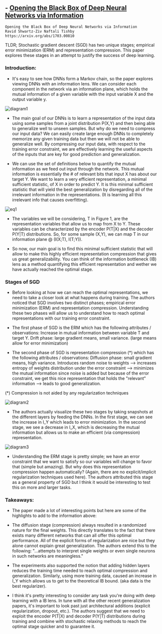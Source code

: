## - [Opening the Black Box of Deep Neural Networks via Information](https://arxiv.org/abs/1703.00810)

```bash
Opening the Black Box of Deep Neural Networks via Information
Ravid Shwartz-Ziv Naftali Tishby
https://arxiv.org/abs/1703.00810
```

TLDR; Stochastic gradient descent (SGD) has two unique stages; empirical error minimization (ERM) and representation compression. This paper explores these stages in an attempt to justify the success of deep learning.

### Introduction:

- It's easy to see how DNNs form a Markov chain, so the paper explores viewing DNNs with an information lens. We can consider each component in the network via an information plane, which holds the mutual information of a given variable with the input variable X and the output variable y. 

![diagram1](images/ib/diagram_1.png)

- The main goal of our DNNs is to learn a representation of the input data using some samples from a joint distribution P(X,Y) and then being able to generalize well to unseen samples. But why do we need to compress our input data? We can easily create large enough DNNs to completely memorize any given training data but then we will not be able to generalize well. By compressing our input data, with respect to the training error constraint, we are effectively learning the useful aspects of the inputs that are key for good prediction and generalization.

- We can use the set of definitions below to quantify the mutual information as we feed out input through the network. This mutual information is essentially the # of relevant bits that input X has about our target Y. We want to learn a very efficient representation, a minimal sufficient statistic, of X in order to predict Y. It is this minimal sufficient statistic that will yield the best generalization by disregarding all of the irrelevant information in the representations. (It is learning all this irrelevant info that causes overfitting).

![eq1](images/ib/eq1.png)

- The variables we will be considering, T in Figure 1, are the representation variables that allow us to map from X to Y. These variables can be characterized by the encoder P(T|X) and the decoder P(Y|T) distributions. So, for some sample (X,Y), we can map T in our information plane @ (I(X;T), I(T;Y)).

- So now, our main goal is to find this minimal sufficient statistic that will allow to make this highly efficient representation compression that gives us great generalizability. You can think of the information bottleneck (IB) lens as a method quantifying this efficient representation and wether we have actually reached the optimal stage. 

### Stages of SGD

- Before looking at how we can reach the optimal representations, we need to take a closer look at what happens during training. The authors noticed that SGD involves two distinct phases; empirical error minimization (ERM) and representation compression. Understanding these two phases will allow us to understand how to reach optimal representations with our training error constraint. 

- The first phase of SGD is the ERM which has the following attributes / observations:
	Increase in mutual information between variable T and target Y.
	Drift phase: large gradient means, small variance. (large means allow for error minimization)
- The second phase of SGD is representation compression (*) which has the following attributes / observations:
	Diffusion phase: small gradient means, high variance.
	Introduces random noise to weights --> increases entropy of weights distribution under the error constraint --> minimizes the mutual information since noise is added but because of the error constraint, we get this nice representation that holds the "relevant" information --> leads to good generalization.
	
(*) Compression is not aided by any regularization techniques
	
![diagram2](images/ib/diagram2.png)
	
- The authors actually visualize these two stages by taking snapshots at the different layers by feeding the DNNs. In the first stage, we can see the increase in I_Y which leads to error minimization. In the second stage, we see a decrease in I_X, which is decreasing the mutual information but allows us to make an efficient (via compression) representation.

![diagram3](images/ib/diagram3.png)	

- Understanding the ERM stage is pretty simple; we have an error constraint that we want to satisfy so our variables will change to favor that (simple but amazing). But why does this representation compression happen automatically? (Again, there are no explicit/implicit regularization techniques used here). The authors attributed this stage as a general property of SGD but I think it would be interesting to test this on more and larger tasks.

### Takeaways:

- The paper made a lot of interesting points but here are some of the highlights to add to the information above:

- The diffusion stage (compression) always resulted in a  randomized nature for the final weights. This directly translates to the fact that there exists many different networks that can all offer this optimal performance. All of the explicit forms of regularization are nice but they alone cannot explain great generalization. The authors extend this to the following: "...attempts to interpret single weights or even single neurons in such networks are meaningless."

- The experiments also supported the notion that adding hidden layers reduces the training time needed to reach optimal compression and generalization. Similarly, using more training data, caused an increase in I_Y which allows us to get to the theoretical IB bound. (aka data is the best regularizer). 

- I think it's pretty interesting to consider any task you're doing with deep learning with a IB lens. In tune with all the other recent generalization papers, it's important to look past just architectural additions (explicit regularization, dropout, etc.). The authors suggest that we need to exploit the encoder P(T|X) and decoder P(Y|T) distributions during training and combine with stochastic relaxing methods to reach the optimal stage quicker and to guarantee it. 



